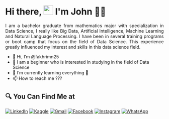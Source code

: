# Hi there, <img src="https://github.com/TheDudeThatCode/TheDudeThatCode/blob/master/Assets/Hi.gif" width="30px"> I'm John 🧑🏻

<p align="justify">
 I am a bachelor graduate from mathematics major with specialization in Data Science, I really like Big Data, Artificial Intelligence, Machine Learning and Natural Language Processing. I have been in several training programs or boot camp that focus on the field of Data Science. This experience greatly influenced my interest and skills in this data science field.
</p>

- 👋 Hi, I’m @fakhrimn25
- 👀 I am a beginner who is interested in studying in the field of Data Science
- 🌱 I’m currently learning everything 🤣
- 📫 How to reach me ???

## 🔍 You Can Find Me at

<p>
  <a href="https://www.linkedin.com/in/fakhri-maulana-nurjaman-203b4221a/" target="_blank"><img alt="LinkedIn" src="https://img.shields.io/badge/linkedin-%230077B5.svg?&style=for-the-badge&logo=linkedin&logoColor=white" /></a>  
  <a href="https://www.kaggle.com/fakhrimaulana25" target="_blank"><img alt="Kaggle" src="https://img.shields.io/badge/Kaggle-2C8EBB?&style=for-the-badge&logo=kaggle&logoColor=white" /></a>  
  <a href="mailto:fakhrimaulana046@gmail.com" target="_blank"><img alt="Gmail" src="https://img.shields.io/badge/gmail-D14836?&style=for-the-badge&logo=gmail&logoColor=white"/></a>    
  <a href="https://www.facebook.com/fakhri.maulana.140" target="_blank"><img alt="Facebook" src="https://img.shields.io/badge/facebook-%231877F2.svg?&style=for-the-badge&logo=facebook&logoColor=white" /></a>  
  <a href="https://www.instagram.com/fakhrimn256/" target="_blank"><img alt="Instagram" src="https://img.shields.io/badge/instagram-%23E4405F.svg?&style=for-the-badge&logo=instagram&logoColor=white" /></a>  
  <a href="https://wa.link/x43alu" target="_blank"><img alt="WhatsApp" src="https://img.shields.io/badge/WhatsApp-25D366?style=for-the-badge&logo=whatsapp&logoColor=white" /></a>  
</p>




<!---
fakhrimn25/fakhrimn25 is a ✨ special ✨ repository because its `README.md` (this file) appears on your GitHub profile.
You can click the Preview link to take a look at your changes.
--->
